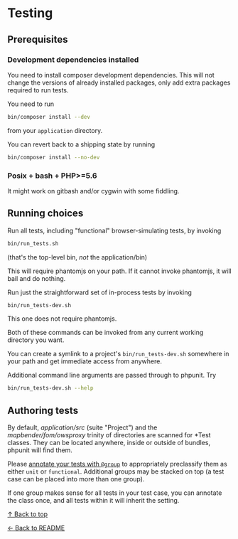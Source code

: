 # Testing

## Prerequisites

### Development dependencies installed

You need to install composer development dependencies. This will not change the versions
of already installed packages, only add extra packages required to run tests.

You need to run

```sh
bin/composer install --dev
```

from your `application` directory.

You can revert back to a shipping state by running

```sh
bin/composer install --no-dev
```

### Posix + bash + PHP>=5.6

It might work on gitbash and/or cygwin with some fiddling.

## Running choices

Run all tests, including "functional" browser-simulating tests, by invoking

```bash
bin/run_tests.sh
```

(that's the top-level bin, _not_ the application/bin)

This will require phantomjs on your path. If it cannot invoke phantomjs, it will bail and do nothing.

Run just the straightforward set of in-process tests by invoking

```bash
bin/run_tests-dev.sh
```

This one does not require phantomjs.

Both of these commands can be invoked from any current working directory you want.

You can create a symlink to a project's `bin/run_tests-dev.sh` somewhere in your path and get immediate access from anywhere.

Additional command line arguments are passed through to phpunit. Try

```bash
bin/run_tests-dev.sh --help
```

## Authoring tests

By default, _application/src_ (suite "Project") and the _mapbender/fom/owsproxy_ trinity of directories are scanned for *Test classes. They can be located anywhere, inside or outside of bundles, phpunit will find them.

Please [annotate your tests with `@group`](https://phpunit.de/manual/5.7/en/appendixes.annotations.html#appendixes.annotations.group) to appropriately preclassify them as either `unit` or `functional`. Additional groups may be stacked on top (a test case can be placed into more than one group).

If one group makes sense for all tests in your test case, you can annotate the class once, and all tests within it will inherit the setting.

[↑ Back to top](#testing)

[← Back to README](../README.md)
